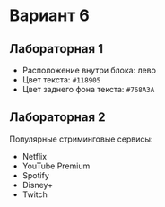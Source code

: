 # Вариант 6 

## Лабораторная 1 
- Расположение внутри блока: лево 
- Цвет текста: `#118905` 
- Цвет заднего фона текста: `#768A3A` 

## Лабораторная 2 
Популярные стриминговые сервисы:
- Netflix
- YouTube Premium
- Spotify
- Disney+
- Twitch